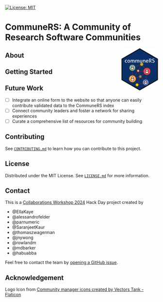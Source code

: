 [![License: MIT](https://img.shields.io/badge/License-MIT-yellow.svg)](https://opensource.org/licenses/MIT)

# CommuneRS: A Community of Research Software Communities
<img src="inst/figures/communres-sticker.png" align="right" width="120"/>

## About

<!-- TODO: Paste copy from the website here. -->

## Getting Started

<!-- TODO: Instructions for installation and usage. -->

## Future Work

- [ ] Integrate an online form to the website so that anyone can easily contribute validated data to the CommuneRS index
- [ ] Connect community leaders and foster a network for sharing experiences 
- [ ] Curate a comprehensive list of resources for community building

## Contributing

See [`CONTRIBUTING.md`](https://github.com/EllaKaye/communers/blob/main/CONTRIBUTING.md) to learn how you can contribute to this project.

## License

Distributed under the MIT License. See [`LICENSE.md`](https://github.com/EllaKaye/communers/blob/main/LICENSE.md) for more information.

## Contact

This is a [Collaborations Workshop 2024](https://www.software.ac.uk/workshop/collaborations-workshop-2024-cw24) Hack Day project created by

- @EllaKaye
- @alessandrofelder
- @parnumeric
- @SaranjeetKaur
- @thomaszwagerman
- @jnywong
- @rowlandm
- @mdbarker
- @habuabba

Feel free to contact the team by [opening a GitHub issue](https://github.com/EllaKaye/communers/issues/new).

## Acknowledgement

Logo Icon from [Community manager icons created by Vectors Tank - Flaticon](https://www.flaticon.com/free-icons/community-manager)
